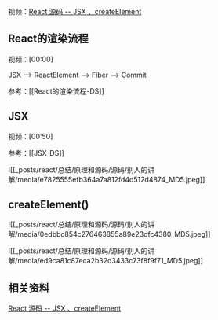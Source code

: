视频：[React 源码  -- JSX 、createElement](https://www.bilibili.com/video/BV1ZE3ReBELQ/?share_source=copy_web&vd_source=9c1e19a73fa7bd23bb37aa8d7467d862)

## React的渲染流程
视频：[00:00]

JSX --> ReactElement --> Fiber --> Commit

参考：[[React的渲染流程-DS]]

## JSX
视频：[00:50]

参考：[[JSX-DS]]

![[_posts/react/总结/原理和源码/源码/别人的讲解/media/e7825555efb364a7a812fd4d512d4874_MD5.jpeg]]

## createElement()
![[_posts/react/总结/原理和源码/源码/别人的讲解/media/0edbbc854c276463855a89e23dfc4380_MD5.jpeg]]


![[_posts/react/总结/原理和源码/源码/别人的讲解/media/ed9ca81c87eca2b32d3433c73f8f9f71_MD5.jpeg]]











## 相关资料
[React 源码  -- JSX 、createElement](https://www.bilibili.com/video/BV1ZE3ReBELQ/?share_source=copy_web&vd_source=9c1e19a73fa7bd23bb37aa8d7467d862)
